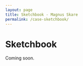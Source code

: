 ```yaml
---
layout: page
title: Sketchbook - Magnus Skare
permalink: /case-sketchbook/
---
```


Sketchbook
=

Coming soon.